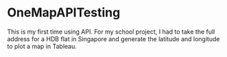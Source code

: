 # OneMapAPITesting
This is my first time using API. For my school project, I had to take the full address for a HDB flat in Singapore and generate the latitude and  longitude to plot a map in Tableau.
